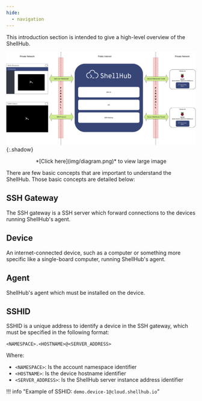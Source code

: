 ```yaml
---
hide:
  - navigation
---
```


This introduction section is intended to give a high-level overview of the ShellHub.

![Diagram](img/diagram.png){:.shadow}

<center>*[Click here](img/diagram.png)* to view large image</center>

There are few basic concepts that are important to understand the ShellHub.
Those basic concepts are detailed below:

## SSH Gateway

The SSH gateway is a SSH server which forward connections to the devices
running ShellHub's agent.

## Device

An internet-connected device, such as a computer or something more specific like a single-board computer, running ShellHub's agent.

## Agent

ShellHub's agent which must be installed on the device.

## SSHID

SSHID is a unique address to identify a device in the SSH gateway, which must
be specified in the following format:

    <NAMESPACE>.<HOSTNAME>@<SERVER_ADDRESS>

Where:

* `<NAMESPACE>`: Is the account namespace identifier
* `<HOSTNAME>`: Is the device hostname identifier
* `<SERVER_ADDRESS>`: Is the ShellHub server instance address identifier

!!! info "Example of SSHID: `demo.device-1@cloud.shellhub.io`"

